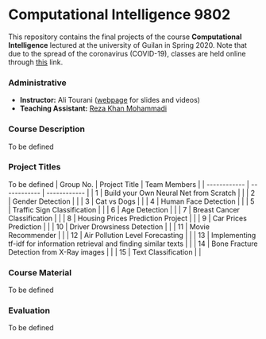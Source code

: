 # Computational Intelligence 9802
This repository contains the final projects of the course **Computational Intelligence** lectured at the university of Guilan in Spring 2020. Note that due to the spread of the coronavirus (COVID-19), classes are held online through [this](https://ecent.guilan.ac.ir/ "this") link.

### Administrative
- **Instructor:** Ali Tourani ([webpage](http://alitourani.ir/downloadable-files/ "webpage") for slides and videos)
- **Teaching Assistant:** [Reza Khan Mohammadi](https://github.com/Ledengary "Reza Khan Mohammadi")

### Course Description
To be defined

### Project Titles
To be defined
|  Group No. | Project Title  | Team Members  |
| ------------ | ------------ | ------------ |
| 1 |  Build your Own Neural Net from Scratch |   |
| 2 | Gender Detection  |   |
| 3 |  Cat vs Dogs |   |
| 4 |  Human Face Detection |   |
| 5 | Traffic Sign Classification  |   |
| 6 |  Age Detection |   |
| 7 | Breast Cancer Classification  |   |
| 8 | Housing Prices Prediction Project  |   |
| 9 |  Car Prices Prediction |   |
| 10 | Driver Drowsiness Detection  |   |
| 11 | Movie Recommender   |   |
| 12 |  Air Pollution Level Forecasting |   |
| 13 | Implementing tf-idf for information retrieval and finding similar texts  |   |
| 14 |  Bone Fracture Detection from X-Ray images |   |
| 15 |  Text Classification |   |


### Course Material
To be defined

### Evaluation
To be defined
